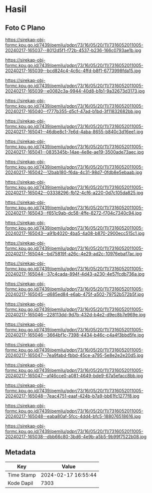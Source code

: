 # Hasil

## Foto C Plano

https://sirekap-obj-formc.kpu.go.id/7439/pemilu/pdpr/73/16/05/20/11/7316052011005-20240217-165037--8012d5f1-f72b-4537-b236-166c0793ae1b.jpg

https://sirekap-obj-formc.kpu.go.id/7439/pemilu/pdpr/73/16/05/20/11/7316052011005-20240217-165039--bcd824c4-4c6c-4ffd-b8f1-6773998fda15.jpg

https://sirekap-obj-formc.kpu.go.id/7439/pemilu/pdpr/73/16/05/20/11/7316052011005-20240217-165039--e0082c3a-9944-40d8-b1b1-9a32673d3173.jpg

https://sirekap-obj-formc.kpu.go.id/7439/pemilu/pdpr/73/16/05/20/11/7316052011005-20240217-165040--f777b355-d5cf-47ad-b1bd-3f11832682bb.jpg

https://sirekap-obj-formc.kpu.go.id/7439/pemilu/pdpr/73/16/05/20/11/7316052011005-20240217-165041--46dbe8c1-7e6d-4aba-8655-b840c3d16ee1.jpg

https://sirekap-obj-formc.kpu.go.id/7439/pemilu/pdpr/73/16/05/20/11/7316052011005-20240217-165041--0835345b-14ae-4e8e-ae19-3500ade73aec.jpg

https://sirekap-obj-formc.kpu.go.id/7439/pemilu/pdpr/73/16/05/20/11/7316052011005-20240217-165042--12bab180-f6da-4c31-98d7-0fdb8e5ebaab.jpg

https://sirekap-obj-formc.kpu.go.id/7439/pemilu/pdpr/73/16/05/20/11/7316052011005-20240217-165042--03338296-fb12-4cf6-a220-0d7c105da825.jpg

https://sirekap-obj-formc.kpu.go.id/7439/pemilu/pdpr/73/16/05/20/11/7316052011005-20240217-165043--f651c9ab-dc58-4ffe-8272-f704c7340c94.jpg

https://sirekap-obj-formc.kpu.go.id/7439/pemilu/pdpr/73/16/05/20/11/7316052011005-20240217-165043--a91b4020-4ba5-4a08-b870-2900ecc515c1.jpg

https://sirekap-obj-formc.kpu.go.id/7439/pemilu/pdpr/73/16/05/20/11/7316052011005-20240217-165044--bd75819f-a26c-4e29-ad2c-10976ebaf7ac.jpg

https://sirekap-obj-formc.kpu.go.id/7439/pemilu/pdpr/73/16/05/20/11/7316052011005-20240217-165044--37c4cada-894f-4d43-a230-4e57fcdb736a.jpg

https://sirekap-obj-formc.kpu.go.id/7439/pemilu/pdpr/73/16/05/20/11/7316052011005-20240217-165045--d685ed84-e6ab-475f-a502-79752b572b5f.jpg

https://sirekap-obj-formc.kpu.go.id/7439/pemilu/pdpr/73/16/05/20/11/7316052011005-20240217-165046--228113dd-9d7b-432d-b4e2-d9ec8b7e969e.jpg

https://sirekap-obj-formc.kpu.go.id/7439/pemilu/pdpr/73/16/05/20/11/7316052011005-20240217-165046--3664bf1c-7398-4434-b46c-c4a4f3bbd5fe.jpg

https://sirekap-obj-formc.kpu.go.id/7439/pemilu/pdpr/73/16/05/20/11/7316052011005-20240217-165047--7ea9fabd-fbbd-45ce-a795-5e8e2e2e20d5.jpg

https://sirekap-obj-formc.kpu.go.id/7439/pemilu/pdpr/73/16/05/20/11/7316052011005-20240217-165047--af46cce0-a081-4649-bde9-67a5efacc8bb.jpg

https://sirekap-obj-formc.kpu.go.id/7439/pemilu/pdpr/73/16/05/20/11/7316052011005-20240217-165048--7eac4751-eaaf-424b-b7a9-bb61fc1277f8.jpg

https://sirekap-obj-formc.kpu.go.id/7439/pemilu/pdpr/73/16/05/20/11/7316052011005-20240217-165048--eaba80af-5fcc-4dd4-bfc5-188076518616.jpg

https://sirekap-obj-formc.kpu.go.id/7439/pemilu/pdpr/73/16/05/20/11/7316052011005-20240217-165038--dbb66c80-3bd6-4e9b-a5b5-9b99f7522b08.jpg


## Metadata

| Key        | Value               |
| ---------- | ------------------- |
| Time Stamp | 2024-02-17 16:55:44 |
| Kode Dapil | 7303                |



